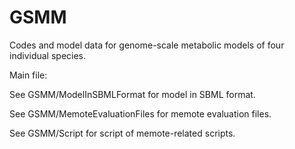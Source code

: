 # GSMM
Codes and model data for genome-scale metabolic models of four individual species.

Main file:

See GSMM/ModelInSBMLFormat for model in SBML format.

See GSMM/MemoteEvaluationFiles for memote evaluation files.

See GSMM/Script for script of memote-related scripts.

